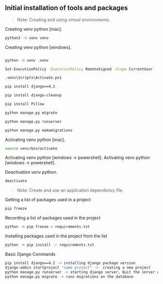## Initial installation of tools and packages

> Note: Creating and using virtual environments.

Сreating venv python [mac].

```sh
python3 -m venv venv
```

Сreating venv python [windows].

```sh

python -m venv .venv

Set-ExecutionPolicy -ExecutionPolicy RemoteSigned -Scope CurrentUser

.venv\Scripts\Activate.ps1

pip install django==4.2

pip install django-cleanup

pip install Pillow

python manage.py migrate

python manage.py runserver 

python manage.py makemigrations

```

Activating venv python [mac].

```sh
source venv/bin/activate 
```
Activating venv python [windows -> powershell].
Activating venv python [windows -> powershell].


Deactivation venv python.

```sh
deactivate
```

> Note: Create and use an application dependency file.

Getting a list of packages used in a project

```sh
pip freeze
```

Recording a list of packages used in the project
```sh
python -m pip freeze > requirements.txt
```

Installing packages used in the project from the list
```sh
python -m pip install -r requirements.txt
```
Basic Django Commands
```sh
pip install django==4.2 -> installing django package version
django-admin startproject "name project" ->  creating a new project
python manage.py runserver -> starting django server, Quit the server with CTRL-BREAK
python manage.py migrate -> runs migrations on the database
```